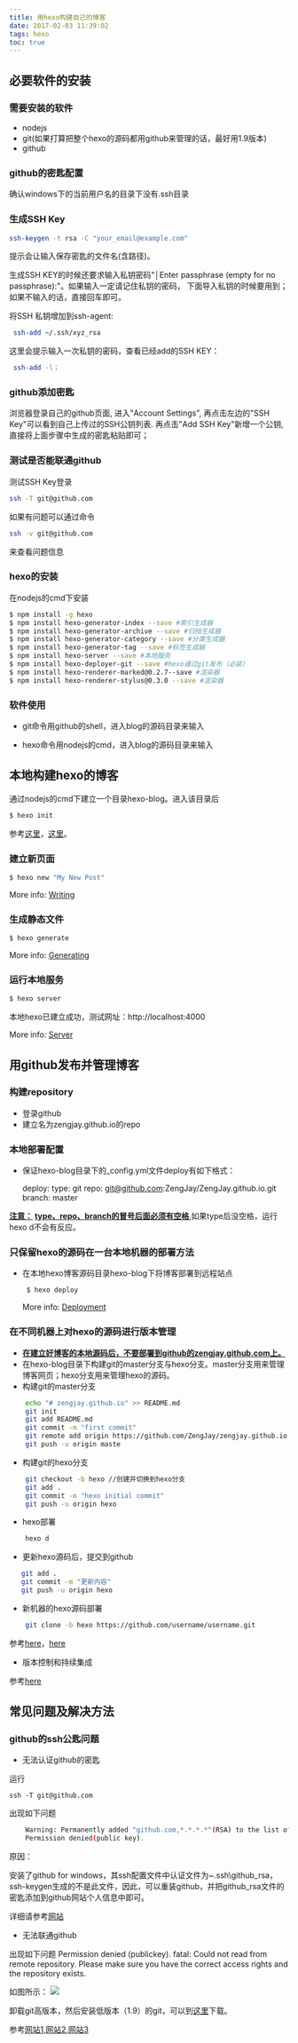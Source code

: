 ```yaml
---
title: 用hexo构建自己的博客
date: 2017-02-03 11:39:02
tags: hexo
toc: true
---
```


## 必要软件的安装

### 需要安装的软件
+ nodejs
+ git(如果打算把整个hexo的源码都用github来管理的话，最好用1.9版本)
+ github

### github的密匙配置

确认windows下的当前用户名的目录下没有.ssh目录

### 生成SSH Key
```bash
ssh-keygen -t rsa -C "your_email@example.com" 
```
提示会让输入保存密匙的文件名(含路径)。

生成SSH KEY的时候还要求输入私钥密码"│Enter passphrase (empty for no passphrase):"。如果输入一定请记住私钥的密码， 下面导入私钥的时候要用到；如果不输入的话，直接回车即可。

将SSH 私钥增加到ssh-agent:

```bash
 ssh-add ~/.ssh/xyz_rsa
```

这里会提示输入一次私钥的密码，查看已经add的SSH KEY： 
```bash
 ssh-add -l；
```
### github添加密匙
浏览器登录自己的github页面, 进入"Account Settings", 再点击左边的"SSH Key"可以看到自己上传过的SSH公钥列表. 再点击"Add SSH Key"新增一个公钥, 直接将上面步骤中生成的密匙粘贴即可；

### 测试是否能联通github
测试SSH Key登录
```bash
ssh -T git@github.com
```

如果有问题可以通过命令
```bash
ssh -v git@github.com
```
来查看问题信息

### hexo的安装
在nodejs的cmd下安装

```bash
$ npm install -g hexo
$ npm install hexo-generator-index --save #索引生成器
$ npm install hexo-generator-archive --save #归档生成器
$ npm install hexo-generator-category --save #分类生成器
$ npm install hexo-generator-tag --save #标签生成器
$ npm install hexo-server --save #本地服务
$ npm install hexo-deployer-git --save #hexo通过git发布（必装）
$ npm install hexo-renderer-marked@0.2.7--save #渲染器
$ npm install hexo-renderer-stylus@0.3.0 --save #渲染器
```

### 软件使用

+ git命令用github的shell，进入blog的源码目录来输入

+ hexo命令用nodejs的cmd，进入blog的源码目录来输入

## 本地构建hexo的博客

通过nodejs的cmd下建立一个目录hexo-blog。进入该目录后

```bash
$ hexo init
```

参考[这里](https://xuanwo.org/2015/03/26/hexo-intor/)，[这里](http://www.jianshu.com/p/017e01718d41)。

### 建立新页面

``` bash
$ hexo new "My New Post"
```

More info: [Writing](https://hexo.io/docs/writing.html)


### 生成静态文件

``` bash
$ hexo generate
```

More info: [Generating](https://hexo.io/docs/generating.html)

### 运行本地服务

``` bash
$ hexo server
```
本地hexo已建立成功，测试网址：http://localhost:4000

More info: [Server](https://hexo.io/docs/server.html)

## 用github发布并管理博客

### 构建repository
+ 登录github
+ 建立名为zengjay.github.io的repo
### 本地部署配置
+ 保证hexo-blog目录下的_config.yml文件deploy有如下格式：
    
	deploy:
  		type: git
 		 repo: git@github.com:ZengJay/ZengJay.github.io.git
 		 branch: master

**[注意：]()**
[**type、repo、branch的冒号后面必须有空格**](#),如果type后没空格，运行hexo d不会有反应。

### 只保留hexo的源码在一台本地机器的部署方法
+ 在本地hexo博客源码目录hexo-blog下将博客部署到远程站点

  ``` bash
   $ hexo deploy
  ```

   More info: [Deployment](https://hexo.io/docs/deployment.html)

### 在不同机器上对hexo的源码进行版本管理

+ [**在建立好博客的本地源码后，不要部署到github的zengjay.github.com上。**]()
+ 在hexo-blog目录下构建git的master分支与hexo分支。master分支用来管理博客网页；hexo分支用来管理hexo的源码。
+ 构建git的master分支

``` bash
    echo "# zengjay.github.io" >> README.md
    git init
    git add README.md
    git commit -m "first commit"
    git remote add origin https://github.com/ZengJay/zengjay.github.io.git
    git push -u origin maste
```

+ 构建git的hexo分支

``` bash   
    git checkout -b hexo //创建并切换到hexo分支
    git add .
    git commit -m "hexo initial commit"
    git push -u origin hexo
```

+ hexo部署

``` bash
    hexo d
```

+ 更新hexo源码后，提交到github

```bash
   git add .
   git commit -m "更新内容"
   git push -u origin hexo
```


+ 新机器的hexo源码部署

```bash
	git clone -b hexo https://github.com/username/username.git
```


参考[here](https://sawyersun.github.io/2017/01/20/Using-git-branch-manage-hexo-blog/)，[here](http://www.jianshu.com/p/6fb0b287f950)

+ 版本控制和持续集成

参考[here](https://formulahendry.github.io/2016/12/04/hexo-ci/#more)

## 常见问题及解决方法

### github的ssh公匙问题

+ 无法认证github的密匙

运行

	ssh -T git@github.com

出现如下问题

```bash
	Warning: Permanently added "github.com,*.*.*.*"(RSA) to the list of known hosts.
	Permission denied(public key). 
```
原因：

安装了github for windows，其ssh配置文件中认证文件为~\.ssh\github_rsa，ssh-keygen生成的不是此文件，因此，可以重装github，并把github_rsa文件的密匙添加到github网站个人信息中即可。

详细请参考[网站](http://www.cnblogs.com/zjrodger/p/3952692.html)


+ 无法联通github

出现如下问题
    Permission denied (publickey). fatal: Could not read from remote repository.
    Please make sure you have the correct access rights and the repository exists.

如图所示：
![](\public-key-access-right.jpg)

卸载git高版本，然后安装低版本（1.9）的git，可以到[这里](https://github.com/msysgit/msysgit/releases/tag/Git-1.9.5-preview20141217)下载。

参考[网站1](https://github.com/hexojs/hexo/issues/1495),[网站2](http://lijialalala.github.io/2016/04/05/hexoxo-usage/),[网站3](http://www.cognize.me/2015/08/22/msysgiterror/)
